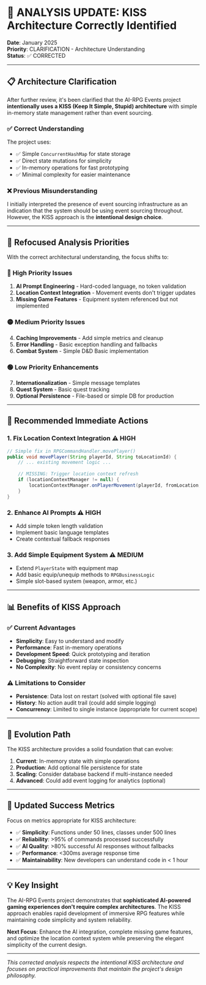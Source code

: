 # 🔄 ANALYSIS UPDATE: KISS Architecture Correctly Identified

**Date**: January 2025  
**Priority**: CLARIFICATION - Architecture Understanding  
**Status**: ✅ CORRECTED

---

## 📋 Architecture Clarification

After further review, it's been clarified that the AI-RPG Events project **intentionally uses a KISS (Keep It Simple, Stupid) architecture** with simple in-memory state management rather than event sourcing.

### ✅ **Correct Understanding**
The project uses:
- ✅ Simple `ConcurrentHashMap` for state storage
- ✅ Direct state mutations for simplicity
- ✅ In-memory operations for fast prototyping
- ✅ Minimal complexity for easier maintenance

### ❌ **Previous Misunderstanding**
I initially interpreted the presence of event sourcing infrastructure as an indication that the system should be using event sourcing throughout. However, the KISS approach is the **intentional design choice**.

---

## 🎯 Refocused Analysis Priorities

With the correct architectural understanding, the focus shifts to:

### 🔴 **High Priority Issues**
1. **AI Prompt Engineering** - Hard-coded language, no token validation
2. **Location Context Integration** - Movement events don't trigger updates
3. **Missing Game Features** - Equipment system referenced but not implemented

### 🟡 **Medium Priority Issues**
4. **Caching Improvements** - Add simple metrics and cleanup
5. **Error Handling** - Basic exception handling and fallbacks
6. **Combat System** - Simple D&D Basic implementation

### 🟢 **Low Priority Enhancements**
7. **Internationalization** - Simple message templates
8. **Quest System** - Basic quest tracking
9. **Optional Persistence** - File-based or simple DB for production

---

## 🚀 **Recommended Immediate Actions**

### 1. **Fix Location Context Integration** ⚠️ HIGH
```java
// Simple fix in RPGCommandHandler.movePlayer()
public void movePlayer(String playerId, String toLocationId) {
    // ... existing movement logic ...
    
    // MISSING: Trigger location context refresh
    if (locationContextManager != null) {
        locationContextManager.onPlayerMovement(playerId, fromLocation, toLocationId);
    }
}
```

### 2. **Enhance AI Prompts** ⚠️ HIGH
- Add simple token length validation
- Implement basic language templates
- Create contextual fallback responses

### 3. **Add Simple Equipment System** ⚠️ MEDIUM
- Extend `PlayerState` with equipment map
- Add basic equip/unequip methods to `RPGBusinessLogic`
- Simple slot-based system (weapon, armor, etc.)

---

## 📊 **Benefits of KISS Approach**

### ✅ **Current Advantages**
- **Simplicity**: Easy to understand and modify
- **Performance**: Fast in-memory operations
- **Development Speed**: Quick prototyping and iteration
- **Debugging**: Straightforward state inspection
- **No Complexity**: No event replay or consistency concerns

### ⚠️ **Limitations to Consider**
- **Persistence**: Data lost on restart (solved with optional file save)
- **History**: No action audit trail (could add simple logging)
- **Concurrency**: Limited to single instance (appropriate for current scope)

---

## 🔄 **Evolution Path**

The KISS architecture provides a solid foundation that can evolve:

1. **Current**: In-memory state with simple operations
2. **Production**: Add optional file persistence for state
3. **Scaling**: Consider database backend if multi-instance needed
4. **Advanced**: Could add event logging for analytics (optional)

---

## 🎯 **Updated Success Metrics**

Focus on metrics appropriate for KISS architecture:

- ✅ **Simplicity**: Functions under 50 lines, classes under 500 lines
- ✅ **Reliability**: >95% of commands processed successfully
- ✅ **AI Quality**: >80% successful AI responses without fallbacks
- ✅ **Performance**: <300ms average response time
- ✅ **Maintainability**: New developers can understand code in < 1 hour

---

## 💡 **Key Insight**

The AI-RPG Events project demonstrates that **sophisticated AI-powered gaming experiences don't require complex architectures**. The KISS approach enables rapid development of immersive RPG features while maintaining code simplicity and system reliability.

**Next Focus**: Enhance the AI integration, complete missing game features, and optimize the location context system while preserving the elegant simplicity of the current design.

---

*This corrected analysis respects the intentional KISS architecture and focuses on practical improvements that maintain the project's design philosophy.*
